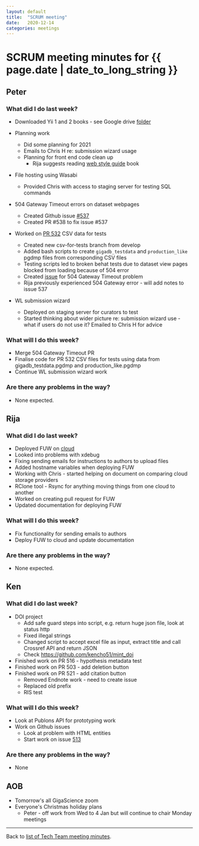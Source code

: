 ```yaml
---
layout: default
title:  "SCRUM meeting"
date:   2020-12-14
categories: meetings
---
```

# SCRUM meeting minutes for {{ page.date | date_to_long_string }}

## Peter

### What did I do last week?
* Downloaded Yii 1 and 2 books - see Google drive [folder](https://drive.google.com/drive/folders/1NNxlJFPCulVc1qsnTJt6q1JL5EEomjev) 
* Planning work
    * Did some planning for 2021
    * Emails to Chris H re: submission wizard usage
    * Planning for front end code clean up
        * Rija suggests reading [web style guide](https://webstyleguide.com) 
          book
* File hosting using Wasabi
    * Provided Chris with access to staging server for testing SQL commands
* 504 Gateway Timeout errors on dataset webpages
    * Created Github issue [#537](https://github.com/gigascience/gigadb-website/issues/537)
    * Created PR #538 to fix issue #537

* Worked on [PR 532](https://github.com/gigascience/gigadb-website/pull/532) CSV 
  data for tests 
    * Created new csv-for-tests branch from develop
    * Added bash scripts to create `gigadb_testdata` and `production_like` pgdmp 
      files from corresponding CSV files
    * Testing scripts led to broken behat tests due to dataset view pages 
      blocked from loading because of 504 error
    * Created [issue](https://github.com/gigascience/gigadb-website/issues/537) 
      for 504 Gateway Timeout problem
    * Rija previously experienced 504 Gateway error - will add notes to issue 537
* WL submission wizard
    * Deployed on staging server for curators to test
    * Started thinking about wider picture re: submission wizard use - what if 
      users do not use it? Emailed to Chris H for advice

### What will I do this week?
* Merge 504 Gateway Timeout PR
* Finalise code for PR 532 CSV files for tests using data from gigadb_testdata.pgdmp 
  and production_like.pgdmp
* Continue WL submission wizard work

### Are there any problems in the way?
* None expected.


## Rija

### What did I do last week?
* Deployed FUW on [cloud](https://fuw.rija.dev)
* Looked into problems with xdebug
* Fixing sending emails for instructions to authors to upload files 
* Added hostname variables when deploying FUW
* Working with Chris - started helping on document on comparing cloud storage 
  providers
* RClone tool - Rsync for anything moving things from one cloud to another
* Worked on creating pull request for FUW
* Updated documentation for deploying FUW

### What will I do this week?
* Fix functionality for sending emails to authors
* Deploy FUW to cloud and update documentation 


### Are there any problems in the way?
* None expected.

## Ken

### What did I do last week?
* DOI project
    * Add safe guard steps into script, e.g. return huge json file, look at 
      status http
    * Fixed illegal strings
    * Changed script to accept excel file as input, extract title and call 
      Crossref API and return JSON
    * Check https://github.com/kencho51/mint_doi 
* Finished work on PR 516 - hypothesis metadata test
* Finished work on PR 503 - add deletion button
* Finished work on PR 521 - add citation button
    * Removed Endnote work - need to create issue
    * Replaced old prefix
    * RIS test

### What will I do this week?
* Look at Publons API for prototyping work
* Work on Github issues
    * Look at problem with HTML entities
    * Start work on issue [513](https://github.com/gigascience/gigadb-website/issues/513)

### Are there any problems in the way?
* None

## AOB

* Tomorrow's all GigaScience zoom
* Everyone's Christmas holiday plans
    * Peter - off work from Wed to 4 Jan but will continue to chair Monday 
      meetings


<hr>

Back to [list of Tech Team meeting minutes][scrum-meetings].

[scrum-meetings]: /techteam/index.html
